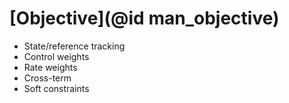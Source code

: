 # [Objective](@id man_objective)
* State/reference tracking
* Control weights
* Rate weights
* Cross-term 
* Soft constraints 
